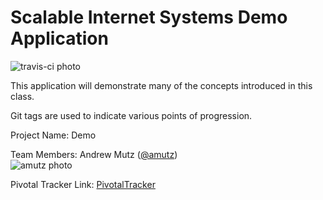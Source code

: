 
# Scalable Internet Systems Demo Application
![travis-ci photo](https://travis-ci.org/Goodideax/demo.svg?branch=master)

This application will demonstrate many of the concepts introduced in
this class.

Git tags are used to indicate various points of progression.

Project Name: Demo

Team Members:
Andrew Mutz ([@amutz](https://github.com/amutz))  
![amutz photo](https://avatars3.githubusercontent.com/u/919763?v=2&s=120)

Pivotal Tracker Link:
[PivotalTracker](https://www.pivotaltracker.com/n/projects/1192928) 

